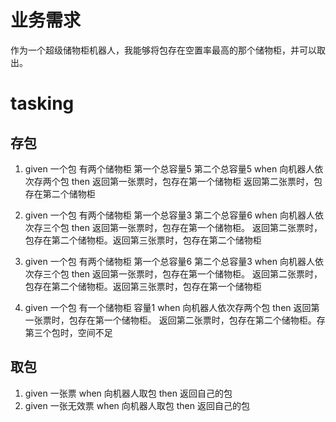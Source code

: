 # 业务需求
作为一个超级储物柜机器人，我能够将包存在空置率最高的那个储物柜，并可以取出。

# tasking
## 存包
1. given 一个包 有两个储物柜 第一个总容量5 第二个总容量5
   when 向机器人依次存两个包
   then 返回第一张票时，包存在第一个储物柜 返回第二张票时，包存在第二个储物柜 
  
2. given 一个包 有两个储物柜 第一个总容量3 第二个总容量6
   when 向机器人依次存三个包
   then 返回第一张票时，包存在第一个储物柜。 返回第二张票时，包存在第二个储物柜。返回第三张票时，包存在第二个储物柜
   
3. given 一个包 有两个储物柜 第一个总容量6 第二个总容量3
   when 向机器人依次存三个包
   then 返回第一张票时，包存在第一个储物柜。 返回第二张票时，包存在第二个储物柜。返回第三张票时，包存在第一个储物柜
   
4. given 一个包 有一个储物柜 容量1
   when 向机器人依次存两个包
   then 返回第一张票时，包存在第一个储物柜。 返回第二张票时，包存在第二个储物柜。存第三个包时，空间不足
 
## 取包
1. given 一张票 
   when 向机器人取包
   then 返回自己的包
2. given 一张无效票 
   when 向机器人取包
   then 返回自己的包
